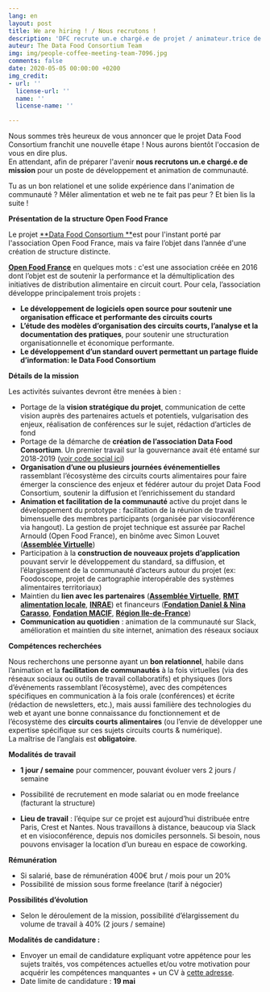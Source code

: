```yaml
---
lang: en
layout: post
title: We are hiring ! / Nous recrutons !
description: 'DFC recrute un.e chargé.e de projet / animateur.trice de communauté '
auteur: The Data Food Consortium Team
img: img/people-coffee-meeting-team-7096.jpg
comments: false
date: 2020-05-05 00:00:00 +0200
img_credit:
- url: ''
  license-url: ''
  name: ''
  license-name: ''

---
```

Nous sommes très heureux de vous annoncer que le projet Data Food Consortium franchit une nouvelle étape ! Nous aurons bientôt l'occasion de vous en dire plus.  
En attendant, afin de préparer l'avenir **nous recrutons un.e chargé.e de mission** pour un poste de développement et animation de communauté.  
  
Tu as un bon relationel et une solide expérience dans l'animation de communauté ? Mêler alimentation et web ne te fait pas peur ? Et bien lis la suite !

**Présentation de la structure Open Food France**

Le projet [**Data Food Consortium **](http://datafoodconsortium.org/)est pour l'instant porté par l'association Open Food France, mais va faire l’objet dans l’année d'une création de structure distincte.  
  
[**Open Food France**](https://apropos.openfoodfrance.org/ "Open Food France") en quelques mots : c'est une association créée en 2016 dont l’objet est de soutenir la performance et la démultiplication des initiatives de distribution alimentaire en circuit court. Pour cela, l’association développe principalement trois projets :

* **Le développement de logiciels open source pour soutenir une organisation efficace et performante des circuits courts**
* **L’étude des modèles d’organisation des circuits courts, l’analyse et la documentation des pratiques**, pour soutenir une structuration organisationnelle et économique performante. 
* **Le développement d’un standard ouvert permettant un partage fluide d’information: le Data Food Consortium**

**Détails de la mission**

Les activités suivantes devront être menées à bien :

* Portage de la **vision stratégique du projet**, communication de cette vision auprès des partenaires actuels et potentiels, vulgarisation des enjeux, réalisation de conférences sur le sujet, rédaction d’articles de fond
* Portage de la démarche de **création de l’association Data Food Consortium**. Un premier travail sur la gouvernance avait été entamé sur 2018-2019 ([voir code social ici](https://docs.google.com/document/d/17OM0nb2c_avF1BlAqgqkD4P1FEWqlq2lIauFGPdYREU/edit?usp=sharing))
* **Organisation d’une ou plusieurs journées événementielles** rassemblant l’écosystème des circuits courts alimentaires pour faire émerger la conscience des enjeux et fédérer autour du projet Data Food Consortium, soutenir la diffusion et l’enrichissement du standard
* **Animation et facilitation de la communauté** active du projet dans le développement du prototype : facilitation de la réunion de travail bimensuelle des membres participants (organisée par visioconférence via hangout). La gestion de projet technique est assurée par Rachel Arnould (Open Food France), en binôme avec Simon Louvet ([**Assemblée Virtuelle**](http://www.virtual-assembly.org/ "AV"))
* Participation à la **construction de nouveaux projets d’application** pouvant servir le développement du standard, sa diffusion, et l’élargissement de la communauté d’acteurs autour du projet (ex: Foodoscope, projet de cartographie interopérable des systèmes alimentaires territoriaux)
* Maintien du **lien avec les partenaires** ([**Assemblée Virtuelle**](http://www.virtual-assembly.org/), [**RMT alimentation locale**](https://www.rmt-alimentation-locale.org/), [**INRAE**](https://www.inrae.fr/ "INRAE")) et financeurs ([**Fondation Daniel & Nina Carasso**](https://www.fondationcarasso.org/ "Fondation Carasso"), [**Fondation MACIF**](https://www.fondation-macif.org "Fondation MACIF"), [**Région Ile-de-France**](https://www.iledefrance.fr/ "Région Ile-de-France"))
* **Communication au quotidien** : animation de la communauté sur Slack, amélioration et maintien du site internet, animation des réseaux sociaux

**Compétences recherchées**

Nous recherchons une personne ayant un **bon relationnel**, habile dans l’animation et la **facilitation de communautés** à la fois virtuelles (via des réseaux sociaux ou outils de travail collaboratifs) et physiques (lors d’événements rassemblant l’écosystème), avec des compétences spécifiques en communication à la fois orale (conférences) et écrite (rédaction de newsletters, etc.), mais aussi familière des technologies du web et ayant une bonne connaissance du fonctionnement et de l’écosystème des **circuits courts alimentaires** (ou l’envie de développer une expertise spécifique sur ces sujets circuits courts & numérique).   
La maîtrise de l’anglais est **obligatoire**.

**Modalités de travail**

* **1 jour / semaine** pour commencer, pouvant évoluer vers 2 jours / semaine


* Possibilité de recrutement en mode salariat ou en mode freelance (facturant la structure)
* **Lieu de travail** : l’équipe sur ce projet est aujourd’hui distribuée entre Paris, Crest et Nantes. Nous travaillons à distance, beaucoup via Slack et en visioconférence, depuis nos domiciles personnels. Si besoin, nous pouvons envisager la location d’un bureau en espace de coworking.

**Rémunération**

* Si salarié, base de rémunération 400€ brut / mois pour un 20%
* Possibilité de mission sous forme freelance (tarif à négocier)

**Possibilités d’évolution**

* Selon le déroulement de la mission, possibilité d’élargissement du volume de travail à 40% (2 jours / semaine)

**Modalités de candidature :**

* Envoyer un email de candidature expliquant votre appétence pour les sujets traités, vos compétences actuelles et/ou votre motivation pour acquérir les compétences manquantes + un CV à [cette adresse](mailto:hello@datafoodconsortium.org).
* Date limite de candidature : **19 mai**